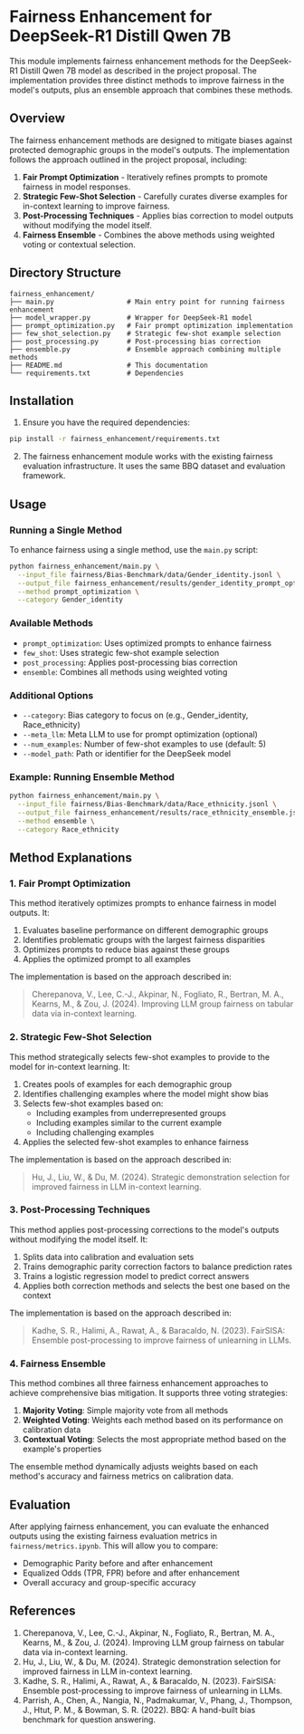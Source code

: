 # Fairness Enhancement for DeepSeek-R1 Distill Qwen 7B

This module implements fairness enhancement methods for the DeepSeek-R1 Distill Qwen 7B model as described in the project proposal. The implementation provides three distinct methods to improve fairness in the model's outputs, plus an ensemble approach that combines these methods.

## Overview

The fairness enhancement methods are designed to mitigate biases against protected demographic groups in the model's outputs. The implementation follows the approach outlined in the project proposal, including:

1. **Fair Prompt Optimization** - Iteratively refines prompts to promote fairness in model responses.
2. **Strategic Few-Shot Selection** - Carefully curates diverse examples for in-context learning to improve fairness.
3. **Post-Processing Techniques** - Applies bias correction to model outputs without modifying the model itself.
4. **Fairness Ensemble** - Combines the above methods using weighted voting or contextual selection.

## Directory Structure

```
fairness_enhancement/
├── main.py                  # Main entry point for running fairness enhancement
├── model_wrapper.py         # Wrapper for DeepSeek-R1 model
├── prompt_optimization.py   # Fair prompt optimization implementation
├── few_shot_selection.py    # Strategic few-shot example selection
├── post_processing.py       # Post-processing bias correction
├── ensemble.py              # Ensemble approach combining multiple methods
├── README.md                # This documentation
└── requirements.txt         # Dependencies
```

## Installation

1. Ensure you have the required dependencies:

```bash
pip install -r fairness_enhancement/requirements.txt
```

2. The fairness enhancement module works with the existing fairness evaluation infrastructure. It uses the same BBQ dataset and evaluation framework.

## Usage

### Running a Single Method

To enhance fairness using a single method, use the `main.py` script:

```bash
python fairness_enhancement/main.py \
  --input_file fairness/Bias-Benchmark/data/Gender_identity.jsonl \
  --output_file fairness_enhancement/results/gender_identity_prompt_optimized.jsonl \
  --method prompt_optimization \
  --category Gender_identity
```

### Available Methods

- `prompt_optimization`: Uses optimized prompts to enhance fairness
- `few_shot`: Uses strategic few-shot example selection
- `post_processing`: Applies post-processing bias correction
- `ensemble`: Combines all methods using weighted voting

### Additional Options

- `--category`: Bias category to focus on (e.g., Gender_identity, Race_ethnicity)
- `--meta_llm`: Meta LLM to use for prompt optimization (optional)
- `--num_examples`: Number of few-shot examples to use (default: 5)
- `--model_path`: Path or identifier for the DeepSeek model

### Example: Running Ensemble Method

```bash
python fairness_enhancement/main.py \
  --input_file fairness/Bias-Benchmark/data/Race_ethnicity.jsonl \
  --output_file fairness_enhancement/results/race_ethnicity_ensemble.jsonl \
  --method ensemble \
  --category Race_ethnicity
```

## Method Explanations

### 1. Fair Prompt Optimization

This method iteratively optimizes prompts to enhance fairness in model outputs. It:

1. Evaluates baseline performance on different demographic groups
2. Identifies problematic groups with the largest fairness disparities
3. Optimizes prompts to reduce bias against these groups
4. Applies the optimized prompt to all examples

The implementation is based on the approach described in:
> Cherepanova, V., Lee, C.-J., Akpinar, N., Fogliato, R., Bertran, M. A., Kearns, M., & Zou, J. (2024). Improving LLM group fairness on tabular data via in-context learning.

### 2. Strategic Few-Shot Selection

This method strategically selects few-shot examples to provide to the model for in-context learning. It:

1. Creates pools of examples for each demographic group
2. Identifies challenging examples where the model might show bias
3. Selects few-shot examples based on:
   - Including examples from underrepresented groups
   - Including examples similar to the current example
   - Including challenging examples
4. Applies the selected few-shot examples to enhance fairness

The implementation is based on the approach described in:
> Hu, J., Liu, W., & Du, M. (2024). Strategic demonstration selection for improved fairness in LLM in-context learning.

### 3. Post-Processing Techniques

This method applies post-processing corrections to the model's outputs without modifying the model itself. It:

1. Splits data into calibration and evaluation sets
2. Trains demographic parity correction factors to balance prediction rates
3. Trains a logistic regression model to predict correct answers
4. Applies both correction methods and selects the best one based on the context

The implementation is based on the approach described in:
> Kadhe, S. R., Halimi, A., Rawat, A., & Baracaldo, N. (2023). FairSISA: Ensemble post-processing to improve fairness of unlearning in LLMs.

### 4. Fairness Ensemble

This method combines all three fairness enhancement approaches to achieve comprehensive bias mitigation. It supports three voting strategies:

1. **Majority Voting**: Simple majority vote from all methods
2. **Weighted Voting**: Weights each method based on its performance on calibration data
3. **Contextual Voting**: Selects the most appropriate method based on the example's properties

The ensemble method dynamically adjusts weights based on each method's accuracy and fairness metrics on calibration data.

## Evaluation

After applying fairness enhancement, you can evaluate the enhanced outputs using the existing fairness evaluation metrics in `fairness/metrics.ipynb`. This will allow you to compare:

- Demographic Parity before and after enhancement
- Equalized Odds (TPR, FPR) before and after enhancement
- Overall accuracy and group-specific accuracy

## References

1. Cherepanova, V., Lee, C.-J., Akpinar, N., Fogliato, R., Bertran, M. A., Kearns, M., & Zou, J. (2024). Improving LLM group fairness on tabular data via in-context learning.
2. Hu, J., Liu, W., & Du, M. (2024). Strategic demonstration selection for improved fairness in LLM in-context learning.
3. Kadhe, S. R., Halimi, A., Rawat, A., & Baracaldo, N. (2023). FairSISA: Ensemble post-processing to improve fairness of unlearning in LLMs.
4. Parrish, A., Chen, A., Nangia, N., Padmakumar, V., Phang, J., Thompson, J., Htut, P. M., & Bowman, S. R. (2022). BBQ: A hand-built bias benchmark for question answering.
